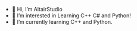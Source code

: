 - 👋 Hi, I’m AltairStudio
- 👀 I’m interested in Learning C++ C# and Python!
- 🌱 I’m currently learning C++ and Python.

<!---
AltairStudio/AltairStudio is a ✨ special ✨ repository because its `README.md` (this file) appears on your GitHub profile.
You can click the Preview link to take a look at your changes.
--->
